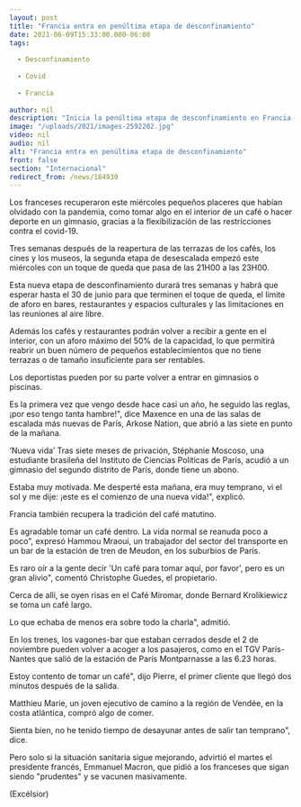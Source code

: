 ```yaml
---
layout: post
title: "Francia entra en penúltima etapa de desconfinamiento"
date: 2021-06-09T15:33:00.000-06:00
tags:
  
  - Desconfinamiento
  
  - Covid
  
  - Francia
  
author: nil
description: "Inicia la penúltima etapa de desconfinamiento en Francia con la reapertura de gimnasios, la reducción del toque de queda y la posibilidad de acceder a los interiores de cafés y restaurantes"
image: "/uploads/2021/images-2592202.jpg"
video: nil
audio: nil
alt: "Francia entra en penúltima etapa de desconfinamiento"
front: false
section: "Internacional"
redirect_from: /news/184939
---
```


Los franceses recuperaron este miércoles pequeños placeres que habían olvidado con la pandemia, como tomar algo en el interior de un café o hacer deporte en un gimnasio, gracias a la flexibilización de las restricciones contra el covid-19.

Tres semanas después de la reapertura de las terrazas de los cafés, los cines y los museos, la segunda etapa de desescalada empezó este miércoles con un toque de queda que pasa de las 21H00 a las 23H00.

Esta nueva etapa de desconfinamiento durará tres semanas y habrá que esperar hasta el 30 de junio para que terminen el toque de queda, el límite de aforo en bares, restaurantes y espacios culturales y las limitaciones en las reuniones al aire libre.

Además los cafés y restaurantes podrán volver a recibir a gente en el interior, con un aforo máximo del 50% de la capacidad, lo que permitirá reabrir un buen número de pequeños establecimientos que no tiene terrazas o de tamaño insuficiente para ser rentables.

Los deportistas pueden por su parte volver a entrar en gimnasios o piscinas.

Es la primera vez que vengo desde hace casi un año, he seguido las reglas, ¡por eso tengo tanta hambre!", dice Maxence en una de las salas de escalada más nuevas de París, Arkose Nation, que abrió a las siete en punto de la mañana.

‘Nueva vida’
Tras siete meses de privación, Stéphanie Moscoso, una estudiante brasileña del Instituto de Ciencias Políticas de París, acudió a un gimnasio del segundo distrito de París, donde tiene un abono.

Estaba muy motivada. Me desperté esta mañana, era muy temprano, vi el sol y me dije: ¡este es el comienzo de una nueva vida!", explicó.

Francia también recupera la tradición del café matutino.

Es agradable tomar un café dentro. La vida normal se reanuda poco a poco", expresó Hammou Mraoui, un trabajador del sector del transporte en un bar de la estación de tren de Meudon, en los suburbios de París.

Es raro oír a la gente decir 'Un café para tomar aquí, por favor', pero es un gran alivio", comentó Christophe Guedes, el propietario.

Cerca de allí, se oyen risas en el Café Miromar, donde Bernard Krolikiewicz se toma un café largo.

Lo que echaba de menos era sobre todo la charla", admitió.

En los trenes, los vagones-bar que estaban cerrados desde el 2 de noviembre pueden volver a acoger a los pasajeros, como en el TGV París-Nantes que salió de la estación de París Montparnasse a las 6.23 horas.

Estoy contento de tomar un café", dijo Pierre, el primer cliente que llegó dos minutos después de la salida.

Matthieu Marie, un joven ejecutivo de camino a la región de Vendée, en la costa atlántica, compró algo de comer.

Sienta bien, no he tenido tiempo de desayunar antes de salir tan temprano", dice.

Pero solo si la situación sanitaria sigue mejorando, advirtió el martes el presidente francés, Emmanuel Macron, que pidió a los franceses que sigan siendo "prudentes" y se vacunen masivamente.

(Excélsior)
